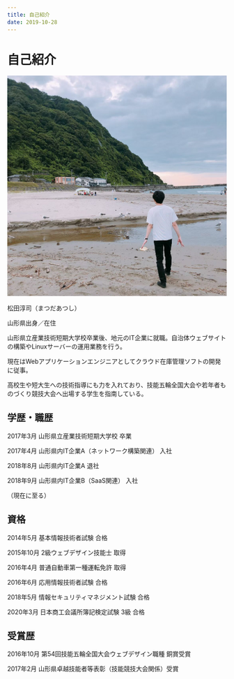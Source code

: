 ```yaml
---
title: 自己紹介
date: 2019-10-28
---
```


# 自己紹介

![a](./.vuepress/profile.jpg)

松田淳司（まつだあつし）

山形県出身／在住

山形県立産業技術短期大学校卒業後、地元のIT企業に就職。自治体ウェブサイトの構築やLinuxサーバーの運用業務を行う。

現在はWebアプリケーションエンジニアとしてクラウド在庫管理ソフトの開発に従事。

高校生や短大生への技術指導にも力を入れており、技能五輪全国大会や若年者ものづくり競技大会へ出場する学生を指南している。

## 学歴・職歴

2017年3月 山形県立産業技術短期大学校 卒業

2017年4月 山形県内IT企業A（ネットワーク構築関連） 入社

2018年8月 山形県内IT企業A 退社

2018年9月 山形県内IT企業B（SaaS関連） 入社

（現在に至る）

## 資格

2014年5月 基本情報技術者試験 合格

2015年10月 2級ウェブデザイン技能士 取得

2016年4月 普通自動車第一種運転免許 取得

2016年6月 応用情報技術者試験 合格

2018年5月 情報セキュリティマネジメント試験 合格

2020年3月 日本商工会議所簿記検定試験 3級 合格

## 受賞歴

2016年10月 第54回技能五輪全国大会ウェブデザイン職種 銅賞受賞

2017年2月 山形県卓越技能者等表彰（技能競技大会関係）受賞
